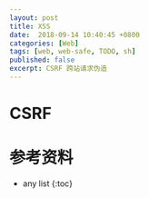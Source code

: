 ```yaml
---
layout: post
title: XSS
date:  2018-09-14 10:40:45 +0800
categories: [Web]
tags: [web, web-safe, TODO, sh]
published: false
excerpt: CSRF 跨站请求伪造
---
```


# CSRF

# 参考资料

* any list
{:toc}